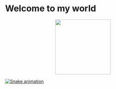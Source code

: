 <h1>Welcome to my world</h1>
<div align="center">
  <a href="https://github.com/higor1983">
  <img height="180em" src="https://github-readme-stats.vercel.app/api?username=higor1983&show_icons=true&theme=github_dark&include_all_commits=true&count_private=true"/>
</div>

![Snake animation](https://github.com/higor1983/higor1983/blob/output/github-contribution-grid-snake.svg)
